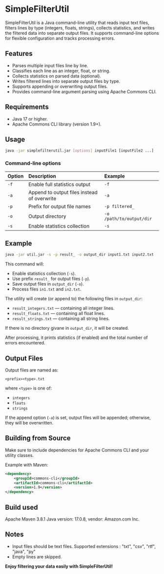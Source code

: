 # SimpleFilterUtil

SimpleFilterUtil is a Java command-line utility that reads input text files, filters lines by type (integers, floats, strings), collects statistics, and writes the filtered data into separate output files. It supports command-line options for flexible configuration and tracks processing errors.

## Features

- Parses multiple input files line by line.
- Classifies each line as an integer, float, or string.
- Collects statistics on parsed data (optional).
- Writes filtered lines into separate output files by type.
- Supports appending or overwriting output files.
- Provides command-line argument parsing using Apache Commons CLI.


## Requirements

- Java 17 or higher.
- Apache Commons CLI library (version 1.9+).
  

## Usage

```bash
java -jar simplefilterutil.jar [options] inputFile1 [inputFile2 ...]
```


### Command-line options

| Option | Description | Example |
| :-- | :-- | :-- |
| `-f` | Enable full statistics output | `-f` |
| `-a` | Append to output files instead of overwrite | `-a` |
| `-p` | Prefix for output file names | `-p filtered_` |
| `-o` | Output directory | `-o /path/to/output/dir` |
| `-s` | Enable statistics collection | `-s` |

## Example

```bash
java -jar util.jar -s -p result_ -o output_dir input1.txt input2.txt
```

This command will:

- Enable statistics collection (`-s`).
- Use prefix `result_` for output files (`-p`).
- Save output files in `output_dir` (`-o`).
- Process files `in1.txt` and `in2.txt`.

The utility will create (or append to) the following files in `output_dir`:

- `result_integers.txt` — containing all integer lines.
- `result_floats.txt` — containing all float lines.
- `result_strings.txt` — containing all string lines.

If there is no directory givane in `output_dir`, it will be created.

After processing, it prints statistics (if enabled) and the total number of errors encountered.

## Output Files

Output files are named as:

```
<prefix><type>.txt
```

where `<type>` is one of:

- `integers`
- `floats`
- `strings`

If the append option (`-a`) is set, output files will be appended; otherwise, they will be overwritten.


## Building from Source

Make sure to include dependencies for Apache Commons CLI and your utility classes.

Example with Maven:

```xml
<dependency>
    <groupId>commons-cli</groupId>
    <artifactId>commons-cli</artifactId>
    <version>1.9</version>
</dependency>
```
## Build used
Apache Maven 3.8.1
Java version: 17.0.8, vendor: Amazon.com Inc.

## Notes

- Input files should be text files. Supported extensions : "txt", "csv", "rtf", "java", "py"
- Empty lines are skipped.



**Enjoy filtering your data easily with SimpleFilterUtil!**

